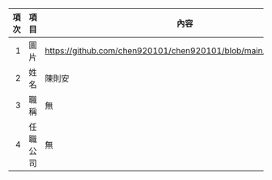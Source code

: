 | 項次 | 項目 | 內容 |
|----:|------|------|
|1 | 圖片 |https://github.com/chen920101/chen920101/blob/main/IMG_8606.jpeg
|2 | 姓名 | 陳則安|
|3 | 職稱 |無|
|4 | 任職公司 | 無
<!---
chen920101/chen920101 is a ✨ special ✨ repository because its `README.md` (this file) appears on your GitHub profile.
You can click the Preview link to take a look at your changes.
--->
